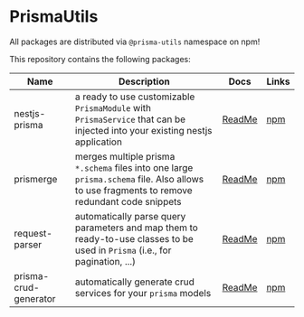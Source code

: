 # PrismaUtils

All packages are distributed via `@prisma-utils` namespace on npm!

This repository contains the following packages:

| Name                  | Description                                                                                                                                 | Docs                                                                                        | Links                                                                    |
| --------------------- | ------------------------------------------------------------------------------------------------------------------------------------------- | ------------------------------------------------------------------------------------------- | ------------------------------------------------------------------------ |
| nestjs-prisma         | a ready to use customizable `PrismaModule` with `PrismaService` that can be injected into your existing nestjs application                  | [ReadMe](https://github.com/prisma-utils/prisma-utils/tree/main/libs/nestjs-prisma)         | [npm](https://www.npmjs.com/package/@prisma-utils/nestjs-prisma)         |
| prismerge             | merges multiple prisma `*.schema` files into one large `prisma.schema` file. Also allows to use fragments to remove redundant code snippets | [ReadMe](https://github.com/prisma-utils/prisma-utils/tree/main/libs/prismerge)             | [npm](https://www.npmjs.com/package/@prisma-utils/prismerge)             |
| request-parser        | automatically parse query parameters and map them to ready-to-use classes to be used in `Prisma` (i.e., for pagination, ...)                | [ReadMe](https://github.com/prisma-utils/prisma-utils/tree/main/libs/request-parser)        | [npm](https://www.npmjs.com/package/@prisma-utils/nestjs-request-parser) |
| prisma-crud-generator | automatically generate crud services for your `prisma` models                                                                               | [ReadMe](https://github.com/prisma-utils/prisma-utils/tree/main/libs/prisma-crud-generator) | [npm](https://www.npmjs.com/package/@prisma-utils/prisma-crud-generator) |
